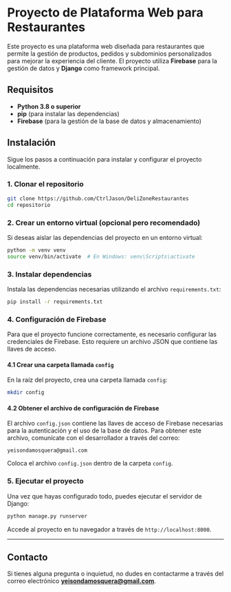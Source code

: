 
# Proyecto de Plataforma Web para Restaurantes

Este proyecto es una plataforma web diseñada para restaurantes que permite la gestión de productos, pedidos y subdominios personalizados para mejorar la experiencia del cliente. El proyecto utiliza **Firebase** para la gestión de datos y **Django** como framework principal.

## Requisitos

- **Python 3.8 o superior**
- **pip** (para instalar las dependencias)
- **Firebase** (para la gestión de la base de datos y almacenamiento)

## Instalación

Sigue los pasos a continuación para instalar y configurar el proyecto localmente.

### 1. Clonar el repositorio

```bash
git clone https://github.com/CtrlJason/DeliZoneRestaurantes
cd repositorio
```

### 2. Crear un entorno virtual (opcional pero recomendado)

Si deseas aislar las dependencias del proyecto en un entorno virtual:

```bash
python -m venv venv
source venv/bin/activate  # En Windows: venv\Scripts\activate
```

### 3. Instalar dependencias

Instala las dependencias necesarias utilizando el archivo `requirements.txt`:

```bash
pip install -r requirements.txt
```

### 4. Configuración de Firebase

Para que el proyecto funcione correctamente, es necesario configurar las credenciales de Firebase. Esto requiere un archivo JSON que contiene las llaves de acceso.

#### 4.1 Crear una carpeta llamada `config`

En la raíz del proyecto, crea una carpeta llamada `config`:

```bash
mkdir config
```

#### 4.2 Obtener el archivo de configuración de Firebase

El archivo `config.json` contiene las llaves de acceso de Firebase necesarias para la autenticación y el uso de la base de datos. Para obtener este archivo, comunícate con el desarrollador a través del correo:

```
yeisondamosquera@gmail.com
```

Coloca el archivo `config.json` dentro de la carpeta `config`.

### 5. Ejecutar el proyecto

Una vez que hayas configurado todo, puedes ejecutar el servidor de Django:

```bash
python manage.py runserver
```

Accede al proyecto en tu navegador a través de `http://localhost:8000`.

---

## Contacto

Si tienes alguna pregunta o inquietud, no dudes en contactarme a través del correo electrónico **yeisondamosquera@gmail.com**.
